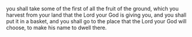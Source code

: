 you shall take some of the first of all the fruit of the ground, which you harvest from your land that the Lord your God is giving you, and you shall put it in a basket, and you shall go to the place that the Lord your God will choose, to make his name to dwell there.
